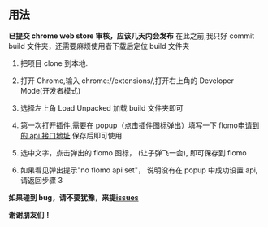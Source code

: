 ## 用法

**已提交 chrome web store 审核，应该几天内会发布**
在此之前,我只好 commit build 文件夹，还需要麻烦使用者下载后定位 build 文件夹

1. 把项目 clone 到本地.
2. 打开 Chrome,输入 chrome://extensions/,打开右上角的 Developer Mode(开发者模式)

3. 选择左上角 Load Unpacked 加载 build 文件夹即可

4. 第一次打开插件,需要在 popup（点击插件图标弹出）填写一下 flomo[申请到的 api 接口地址](https://support.qq.com/products/297045/link-jump?jump=https%3A%2F%2Fflomoapp.com%2Fmine%3Fsource%3Dincoming_webhook).保存后即可使用.

5. 选中文字，点击弹出的 flomo 图标， (让子弹飞一会), 即可保存到 flomo

6. 如果看见弹出提示"no flomo api set"， 说明没有在 popup 中成功设置 api,请返回步骤 3

**如果碰到 bug，请不要犹豫，来提[issues](https://github.com/YIREN1/chrome-extension-flomo-api/issues)**

**谢谢朋友们！**
